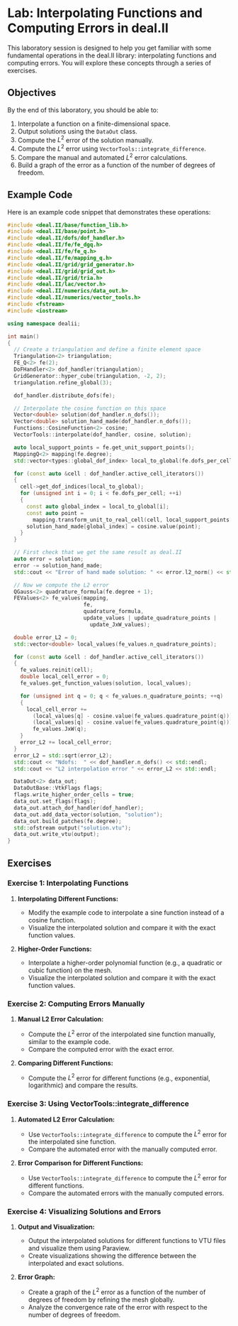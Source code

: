 # Lab: Interpolating Functions and Computing Errors in deal.II

This laboratory session is designed to help you get familiar with some fundamental operations in the deal.II library: interpolating functions and computing errors. You will explore these concepts through a series of exercises.

## Objectives

By the end of this laboratory, you should be able to:

1. Interpolate a function on a finite-dimensional space.
2. Output solutions using the `DataOut` class.
3. Compute the $L^2$ error of the solution manually.
4. Compute the $L^2$ error using `VectorTools::integrate_difference`.
5. Compare the manual and automated $L^2$ error calculations.
6. Build a graph of the error as a function of the number of degrees of freedom.

## Example Code

Here is an example code snippet that demonstrates these operations:

```cpp
#include <deal.II/base/function_lib.h>
#include <deal.II/base/point.h>
#include <deal.II/dofs/dof_handler.h>
#include <deal.II/fe/fe_dgq.h>
#include <deal.II/fe/fe_q.h>
#include <deal.II/fe/mapping_q.h>
#include <deal.II/grid/grid_generator.h>
#include <deal.II/grid/grid_out.h>
#include <deal.II/grid/tria.h>
#include <deal.II/lac/vector.h>
#include <deal.II/numerics/data_out.h>
#include <deal.II/numerics/vector_tools.h>
#include <fstream>
#include <iostream>

using namespace dealii;

int main()
{
  // Create a triangulation and define a finite element space
  Triangulation<2> triangulation;
  FE_Q<2> fe(2);
  DoFHandler<2> dof_handler(triangulation);
  GridGenerator::hyper_cube(triangulation, -2, 2);
  triangulation.refine_global(3);

  dof_handler.distribute_dofs(fe);

  // Interpolate the cosine function on this space
  Vector<double> solution(dof_handler.n_dofs());
  Vector<double> solution_hand_made(dof_handler.n_dofs());
  Functions::CosineFunction<2> cosine;
  VectorTools::interpolate(dof_handler, cosine, solution);

  auto local_support_points = fe.get_unit_support_points();
  MappingQ<2> mapping(fe.degree);
  std::vector<types::global_dof_index> local_to_global(fe.dofs_per_cell);

  for (const auto &cell : dof_handler.active_cell_iterators())
  {
    cell->get_dof_indices(local_to_global);
    for (unsigned int i = 0; i < fe.dofs_per_cell; ++i)
    {
      const auto global_index = local_to_global[i];
      const auto point =
        mapping.transform_unit_to_real_cell(cell, local_support_points[i]);
      solution_hand_made[global_index] = cosine.value(point);
    }
  }

  // First check that we get the same result as deal.II
  auto error = solution;
  error -= solution_hand_made;
  std::cout << "Error of hand made solution: " << error.l2_norm() << std::endl;

  // Now we compute the L2 error
  QGauss<2> quadrature_formula(fe.degree + 1);
  FEValues<2> fe_values(mapping,
                        fe,
                        quadrature_formula,
                        update_values | update_quadrature_points |
                          update_JxW_values);

  double error_L2 = 0;
  std::vector<double> local_values(fe_values.n_quadrature_points);

  for (const auto &cell : dof_handler.active_cell_iterators())
  {
    fe_values.reinit(cell);
    double local_cell_error = 0;
    fe_values.get_function_values(solution, local_values);

    for (unsigned int q = 0; q < fe_values.n_quadrature_points; ++q)
    {
      local_cell_error +=
        (local_values[q] - cosine.value(fe_values.quadrature_point(q))) *
        (local_values[q] - cosine.value(fe_values.quadrature_point(q))) *
        fe_values.JxW(q);
    }
    error_L2 += local_cell_error;
  }
  error_L2 = std::sqrt(error_L2);
  std::cout << "Ndofs:  " << dof_handler.n_dofs() << std::endl;
  std::cout << "L2 interpolation error " << error_L2 << std::endl;

  DataOut<2> data_out;
  DataOutBase::VtkFlags flags;
  flags.write_higher_order_cells = true;
  data_out.set_flags(flags);
  data_out.attach_dof_handler(dof_handler);
  data_out.add_data_vector(solution, "solution");
  data_out.build_patches(fe.degree);
  std::ofstream output("solution.vtu");
  data_out.write_vtu(output);
}
```

## Exercises

### Exercise 1: Interpolating Functions

1. **Interpolating Different Functions:**
   - Modify the example code to interpolate a sine function instead of a cosine function.
   - Visualize the interpolated solution and compare it with the exact function values.

2. **Higher-Order Functions:**
   - Interpolate a higher-order polynomial function (e.g., a quadratic or cubic function) on the mesh.
   - Visualize the interpolated solution and compare it with the exact function values.

### Exercise 2: Computing Errors Manually

1. **Manual L2 Error Calculation:**
   - Compute the $L^2$ error of the interpolated sine function manually, similar to the example code.
   - Compare the computed error with the exact error.

2. **Comparing Different Functions:**
   - Compute the $L^2$ error for different functions (e.g., exponential, logarithmic) and compare the results.

### Exercise 3: Using VectorTools::integrate_difference

1. **Automated L2 Error Calculation:**
   - Use `VectorTools::integrate_difference` to compute the $L^2$ error for the interpolated sine function.
   - Compare the automated error with the manually computed error.

2. **Error Comparison for Different Functions:**
   - Use `VectorTools::integrate_difference` to compute the $L^2$ error for different functions.
   - Compare the automated errors with the manually computed errors.

### Exercise 4: Visualizing Solutions and Errors

1. **Output and Visualization:**
   - Output the interpolated solutions for different functions to VTU files and visualize them using Paraview.
   - Create visualizations showing the difference between the interpolated and exact solutions.

2. **Error Graph:**
   - Create a graph of the $L^2$ error as a function of the number of degrees of freedom by refining the mesh globally.
   - Analyze the convergence rate of the error with respect to the number of degrees of freedom.
